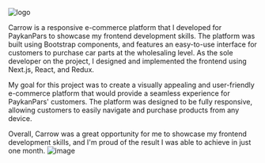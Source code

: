 ![logo](https://user-images.githubusercontent.com/67825501/236127998-514267aa-f4f8-447c-b26f-c20fe56be329.png)

Carrow is a responsive e-commerce platform that I developed for PaykanPars to showcase my frontend development skills. The platform was built using Bootstrap components, and features an easy-to-use interface for customers to purchase car parts at the wholesaling level. As the sole developer on the project, I designed and implemented the frontend using Next.js, React, and Redux.

My goal for this project was to create a visually appealing and user-friendly e-commerce platform that would provide a seamless experience for PaykanPars' customers. The platform was designed to be fully responsive, allowing customers to easily navigate and purchase products from any device.

Overall, Carrow was a great opportunity for me to showcase my frontend development skills, and I'm proud of the result I was able to achieve in just one month.
![image](https://user-images.githubusercontent.com/67825501/236127954-d61e119a-3015-46bf-aa63-65a77356b4d2.png)
